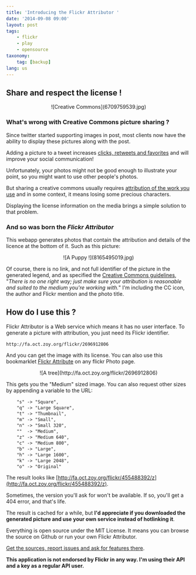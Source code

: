 ```yaml
---
title: 'Introducing the Flickr Attributor '
date: '2014-09-08 09:00'
layout: post
tags:
    - flickr
    - play
    - opensource
taxonomy:
    tag: [backup]
lang: us
---
```


## Share and respect the license !

<center markdown='1'>
<div markdown="1">
![Creative Commons](6709759539.jpg)
</div>
</center>

### What's wrong with Creative Commons picture sharing ?

Since twitter started supporting images in post, most clients now have the ability to display these pictures along with the post.

Adding a picture to a tweet increases [clicks, retweets and favorites][1] and will improve your social communication!

Unfortunately, your photos might not be good enough to illustrate your point, so you might want to use other people's photos.

But sharing a creative commons usually requires [attribution of the work you use][2] and in some context, it means losing some precious characters.

Displaying the license information on the media brings a simple solution to that problem.

### And so was born the *Flickr Attributor*

This webapp generates photos that contain the attribution and details of the licence at the bottom of it. Such as this picture:

<center markdown='1'>
<div markdown="1">
![A Puppy !](8165495019.jpg)
</div>
</center>

Of course, there is no link, and not full identifier of the picture in the generated legend, and as specified the [Creative Commons guidelines][3], "_There is no one right way; just make sure your attribution is reasonable and suited to the medium you're working with._" I'm including the CC icon, the author and Flickr mention and the photo title.

## How do I use this ?

Flickr Attributor is a Web service which means it has no user interface. To generate a picture with attribution, you just need its Flickr identifier.

    http://fa.oct.zoy.org/flickr/2696912806

And you can get the image with its license. You can also use this bookmarklet <a href="javascript:(function(){var%20l=window.location.href;l=%22http://fa.oct.zoy.org/flickr/%22+l.replace(/https:\/\/www.flickr.com\/photos\/[^\/]+\//,%22%22).replace(/\/.*/,%22%22),window.open(l);})()">Flickr Attribute</a> on any flickr Photo page.

<center markdown='1'>
<div markdown="1">
![A tree](http://fa.oct.zoy.org/flickr/2696912806)
</div>
</center>

This gets you the "Medium" sized image. You can also request other sizes by appending a variable to the URL:

```
	"s" -> "Square",
	"q" -> "Large Square",
	"t" -> "Thumbnail",
	"m" -> "Small",
	"n" -> "Small 320",
	""  -> "Medium",
	"z" -> "Medium 640",
	"c" -> "Medium 800",
	"b" -> "Large",
	"h" -> "Large 1600",
	"k" -> "Large 2048",
	"o" -> "Original"
```

The result looks like [http://fa.oct.zoy.org/flickr/455488392/z](http://fa.oct.zoy.org/flickr/455488392/z).

Sometimes, the version you'll ask for won't be available. If so, you'll get a 404 error, and that's life.

The result is cached for a while, but **I'd appreciate if you downloaded the generated picture and use your own service instead of hotlinking it**.

Everything is open source under the MIT License. It means you can browse the source on Github or run your own Flickr Attributor.

[Get the sources, report issues and ask for features there](https://github.com/octplane/flickr_attributor/).


**This application is not endorsed by Flickr in any way. I'm using their API and a key as a regular API user.**

[1]:	http://blog.bufferapp.com/the-power-of-twitters-new-expanded-images-and-how-to-make-the-most-of-it
[2]:	https://wiki.creativecommons.org/Best_practices_for_attribution
[3]:	https://wiki.creativecommons.org/Best_practices_for_attribution#Don.27t_make_it_too_complicated
